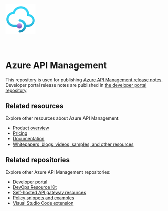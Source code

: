<img src="media/apim-logo.png" alt="Azure API Management" width="96" style="margin-bottom: 40px;"> 

# Azure API Management 

This repository is used for publishing [Azure API Management release notes](https://github.com/Azure/API-Management/releases). Developer portal release notes are published in [the developer portal repository](https://aka.ms/apimdevportal/releases).

## Related resources

Explore other resources about Azure API Management:

- [Product overview](https://aka.ms/apimrocks)
- [Pricing](https://aka.ms/apimpricing)
- [Documentation](https://aka.ms/apimdocs)
- [Whitepapers, blogs, videos, samples, and other resources](https://aka.ms/apimlove)

## Related repositories

Explore other Azure API Management repositories:

- [Developer portal](https://aka.ms/apimdevportal)
- [DevOps Resource Kit](https://aka.ms/apimdevops)
- [Self-hosted API gateway resources](https://aka.ms/apim/shgw/repo)
- [Policy snippets and examples](https://aka.ms/apimpolicyexamples)
- [Visual Studio Code extension](https://github.com/microsoft/vscode-apimanagement)